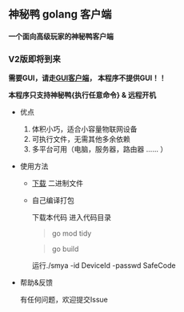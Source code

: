 ## 神秘鸭 golang 客户端
#### 一个面向高级玩家的神秘鸭客户端

### **V2版即将到来**

**需要GUI，请走[GUI客户端](https://smya.cn/download "神秘鸭客户端")， 本程序不提供GUI！！**

**本程序只支持神秘鸭{执行任意命令} & 远程开机**

- 优点
  1. 体积小巧，适合小容量物联网设备
  2. 可执行文件，无需其他多余依赖
  3. 多平台可用（电脑，服务器，路由器 ...... ）
  
- 使用方法
    
  * [下载](https://github.com/lrqtech/smya-go/releases) 二进制文件
    
  * 自己编译打包
    
    下载本代码
    进入代码目录
  
    >
    > go mod tidy
    >
    
    >
    > go build
    > 
    
    运行./smya -id DeviceId -passwd SafeCode

- 帮助&反馈

  有任何问题，欢迎提交Issue
